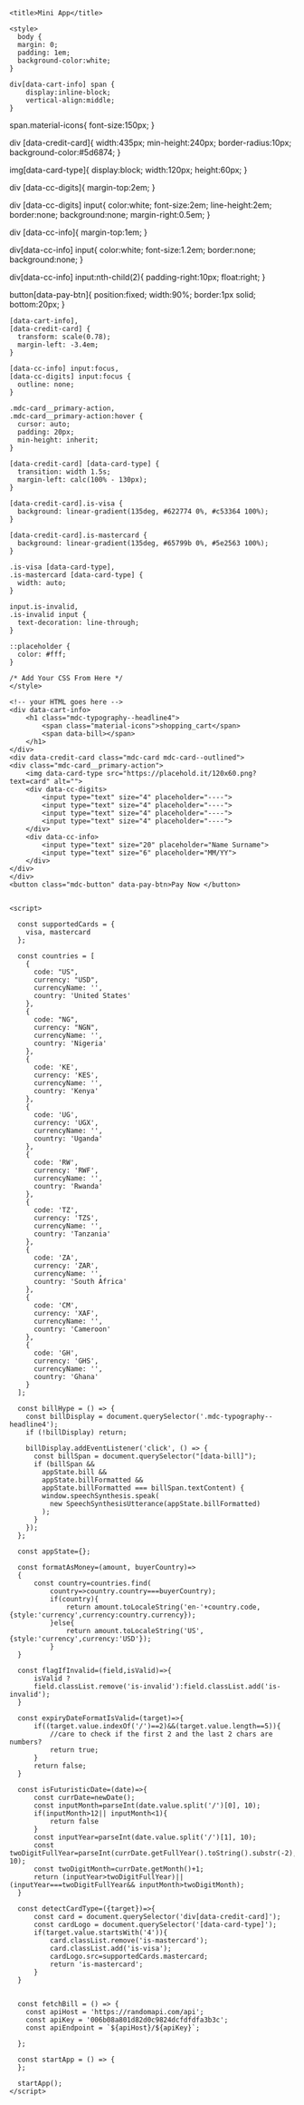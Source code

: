<!DOCTYPE html>
<html lang="en">
  <head>
    <meta charset="UTF-8" />
    <meta name="viewport" 
          content="width=device-width, initial-scale=1.0" />
    <meta http-equiv="X-UA-Compatible" content="ie=edge" />
    
    <title>Mini App</title>
    
    <style>
      body {
      margin: 0;
      padding: 1em;
	  background-color:white;
    }

	div[data-cart-info] span {
		display:inline-block;
		vertical-align:middle;
	}

  span.material-icons{
  font-size:150px;
  }

div [data-credit-card]{
	width:435px;
	min-height:240px;
	border-radius:10px;
	background-color:#5d6874;
}

img[data-card-type]{
	display:block;
	width:120px;
	height:60px;
}

div [data-cc-digits]{
	margin-top:2em;
}

div [data-cc-digits] input{
	color:white;
	font-size:2em;
	line-height:2em;
	border:none;
	background:none;
	margin-right:0.5em;
}

div [data-cc-info]{
	margin-top:1em;
}

div[data-cc-info] input{
	color:white;
	font-size:1.2em;
	border:none;
	background:none;
}

div[data-cc-info] input:nth-child(2){
padding-right:10px;
float:right;
}

button[data-pay-btn]{
	position:fixed;
	width:90%;
	border:1px solid;
	bottom:20px;
}

    [data-cart-info],
    [data-credit-card] {
      transform: scale(0.78);
      margin-left: -3.4em;
    }

    [data-cc-info] input:focus,
    [data-cc-digits] input:focus {
      outline: none;
    }

    .mdc-card__primary-action,
    .mdc-card__primary-action:hover {
      cursor: auto;
      padding: 20px;
      min-height: inherit;
    }

    [data-credit-card] [data-card-type] {
      transition: width 1.5s;
      margin-left: calc(100% - 130px);
    }

    [data-credit-card].is-visa {
      background: linear-gradient(135deg, #622774 0%, #c53364 100%);
    }

    [data-credit-card].is-mastercard {
      background: linear-gradient(135deg, #65799b 0%, #5e2563 100%);
    }

    .is-visa [data-card-type],
    .is-mastercard [data-card-type] {
      width: auto;
    }

    input.is-invalid,
    .is-invalid input {
      text-decoration: line-through;
    }

    ::placeholder {
      color: #fff;
    }
      
    /* Add Your CSS From Here */
    </style>
  </head>
  <body>
    
    <!-- your HTML goes here -->
	<div data-cart-info>
		<h1 class="mdc-typography--headline4"> 
			<span class="material-icons">shopping_cart</span>
			<span data-bill></span>
		</h1>
	</div>
	<div data-credit-card class="mdc-card mdc-card--outlined">
	<div class="mdc-card__primary-action"> 
		<img data-card-type src="https://placehold.it/120x60.png?text=card" alt="">
		<div data-cc-digits>
			<input type="text" size="4" placeholder="----">
			<input type="text" size="4" placeholder="----">
			<input type="text" size="4" placeholder="----">
			<input type="text" size="4" placeholder="----">
		</div>
		<div data-cc-info>
			<input type="text" size="20" placeholder="Name Surname">
			<input type="text" size="6" placeholder="MM/YY">
		</div>
	</div>
	</div>
	<button class="mdc-button" data-pay-btn>Pay Now </button>
	
    
    <script>
      
      const supportedCards = {
        visa, mastercard
      };

      const countries = [
        {
          code: "US",
          currency: "USD",
          currencyName: '',
          country: 'United States'
        },
        {
          code: "NG",
          currency: "NGN",
          currencyName: '',
          country: 'Nigeria'
        },
        {
          code: 'KE',
          currency: 'KES',
          currencyName: '',
          country: 'Kenya'
        },
        {
          code: 'UG',
          currency: 'UGX',
          currencyName: '',
          country: 'Uganda'
        },
        {
          code: 'RW',
          currency: 'RWF',
          currencyName: '',
          country: 'Rwanda'
        },
        {
          code: 'TZ',
          currency: 'TZS',
          currencyName: '',
          country: 'Tanzania'
        },
        {
          code: 'ZA',
          currency: 'ZAR',
          currencyName: '',
          country: 'South Africa'
        },
        {
          code: 'CM',
          currency: 'XAF',
          currencyName: '',
          country: 'Cameroon'
        },
        {
          code: 'GH',
          currency: 'GHS',
          currencyName: '',
          country: 'Ghana'
        }
      ];

      const billHype = () => {
        const billDisplay = document.querySelector('.mdc-typography--headline4');
        if (!billDisplay) return;

        billDisplay.addEventListener('click', () => {
          const billSpan = document.querySelector("[data-bill]");
          if (billSpan &&
            appState.bill &&
            appState.billFormatted &&
            appState.billFormatted === billSpan.textContent) {
            window.speechSynthesis.speak(
              new SpeechSynthesisUtterance(appState.billFormatted)
            );
          }
        });
      };

	  const appState={};

	  const formatAsMoney=(amount, buyerCountry)=>
	  {
		  const country=countries.find(
			  country=>country.country===buyerCountry);
			  if(country){
				  return amount.toLocaleString('en-'+country.code,{style:'currency',currency:country.currency});
			  }else{
				  return amount.toLocaleString('US',{style:'currency',currency:'USD'});
			  }
	  }

	  const flagIfInvalid=(field,isValid)=>{
		  isValid ?
		  field.classList.remove('is-invalid'):field.classList.add('is-invalid');
	  }

	  const expiryDateFormatIsValid=(target)=>{
		  if((target.value.indexOf('/')==2)&&(target.value.length==5)){
			  //care to check if the first 2 and the last 2 chars are numbers?
			  return true;
		  }
		  return false;
	  }

	  const isFuturisticDate=(date)=>{
		  const currDate=newDate();
		  const inputMonth=parseInt(date.value.split('/')[0], 10);
		  if(inputMonth>12|| inputMonth<1){
			  return false
		  }
		  const inputYear=parseInt(date.value.split('/')[1], 10);
		  const twoDigitFullYear=parseInt(currDate.getFullYear().toString().substr(-2), 10);
		  const twoDigitMonth=currDate.getMonth()+1;
		  return (inputYear>twoDigitFullYear)|| (inputYear===twoDigitFullYear&& inputMonth>twoDigitMonth);
	  }
      
	  const detectCardType=({target})=>{
		  const card = document.querySelector('div[data-credit-card]');
		  const cardLogo = document.querySelector('[data-card-type]');
		  if(target.value.startsWith('4')){
			  card.classList.remove('is-mastercard');
			  card.classList.add('is-visa');
			  cardLogo.src=supportedCards.mastercard;
			  return 'is-mastercard';
		  }
	  }


	  const fetchBill = () => {
        const apiHost = 'https://randomapi.com/api';
		const apiKey = '006b08a801d82d0c9824dcfdfdfa3b3c';
		const apiEndpoint = `${apiHost}/${apiKey}`;
        
      };
      
      const startApp = () => {
      };

      startApp();
    </script>
  </body>
</html>
